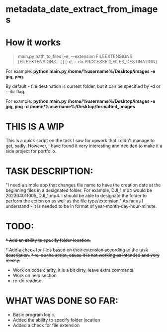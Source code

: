 # metadata_date_extract_from_images

How it works
================

> main.py path_to_files [-e, --extension FILEEXTENSIONS [FILEEXTENSIONS ...]] [-d, --dir PROCESSED_FILES_DESTINATION]

For example: __python main.py /home/%username%/Desktop/images -e jpg, png__

By default - file destination is current folder, but it can be specified by -d or --dir flag.

For example: __python main.py /home/%username%/Desktop/images -e jpg, png -d /home/%username%/Desktop/formatted_images__


THIS IS A WIP
================

This is a quick script on the task I saw for upwork that I didn't manage to get, sadly.
However, I have found it very interesting and decided to make it a side project for portfolio.

TASK DESCRIPTION:
================
"I need a simple app that changes file name to have the creation date at the beginning files in a designated folder. For example, DJI_1.mp4 would be 202304011005_DJI_1.mp4. I should be able to designate the folder to perform the action on as well as the file type/extension."
As far as I understand - it is needed to be in format of year-month-day-hour-minute.

TODO:
================
~~* Add an ability to specify folder location.~~

~~* Add a check for files based on their extension according to the task description.~~
~~* re-do the script, cause it is not working as intended and very messy.~~
* Work on code clarity, it is a bit dirty, leave extra comments.
* Work on help section
* re-do readme




WHAT WAS DONE SO FAR:
================
* Basic program logic.
* Added the ability to specify folder location
* Added a check for file extension
